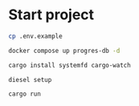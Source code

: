 Start project
==========================================================

```bash
cp .env.example
```

```bash
docker compose up progres-db -d
```

```bash
cargo install systemfd cargo-watch 
```

```bash
diesel setup
```

```bash
cargo run
```
